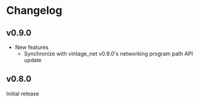 # Changelog

## v0.9.0

* New features
  * Synchronize with vintage_net v0.9.0's networking program path API update

## v0.8.0

Initial release
